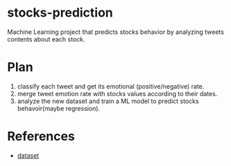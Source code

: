 # stocks-prediction
Machine Learning project that predicts stocks behavior by analyzing tweets contents about each stock.

# Plan
1. classify each tweet and get its emotional (positive/negative) rate.
2. merge tweet emotion rate with stocks values according to their dates.
3. analyze the new dataset and train a ML model to predict stocks behavoir(maybe regression).

# References
* [dataset](https://www.kaggle.com/datasets/equinxx/stock-tweets-for-sentiment-analysis-and-prediction)

